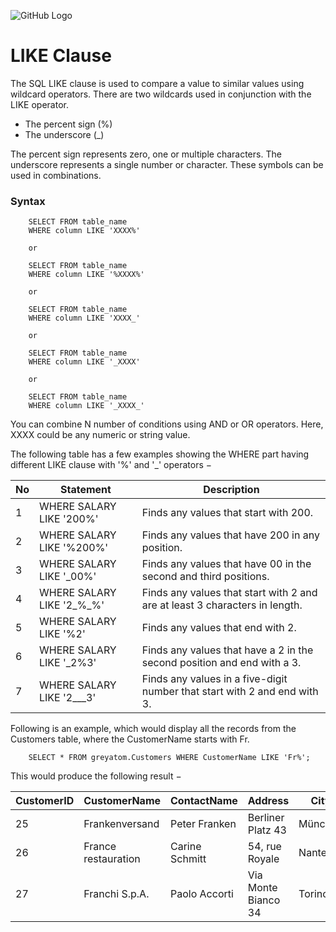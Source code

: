 ![GitHub Logo](https://s3.ap-south-1.amazonaws.com/greyatom-social/GreyAtom-logo.png)

# LIKE Clause

The SQL LIKE clause is used to compare a value to similar values using wildcard operators. There are two wildcards used in conjunction with the LIKE operator.

- The percent sign (%)
- The underscore (_)

The percent sign represents zero, one or multiple characters. The underscore represents a single number or character. These symbols can be used in combinations.

### Syntax

        SELECT FROM table_name
        WHERE column LIKE 'XXXX%'

        or

        SELECT FROM table_name
        WHERE column LIKE '%XXXX%'

        or

        SELECT FROM table_name
        WHERE column LIKE 'XXXX_'

        or

        SELECT FROM table_name
        WHERE column LIKE '_XXXX'

        or

        SELECT FROM table_name
        WHERE column LIKE '_XXXX_'

You can combine N number of conditions using AND or OR operators. Here, XXXX could be any numeric or string value.

The following table has a few examples showing the WHERE part having different LIKE clause with '%' and '_' operators −


| No | Statement | Description |
| ---------- | ------------ | ------- |
| 1 | WHERE SALARY LIKE '200%' | Finds any values that start with 200. |
| 2 | WHERE SALARY LIKE '%200%' | Finds any values that have 200 in any position. |
| 3 | WHERE SALARY LIKE '_00%' | Finds any values that have 00 in the second and third positions. |
| 4 | WHERE SALARY LIKE '2_%_%' | Finds any values that start with 2 and are at least 3 characters in length. |
| 5 | WHERE SALARY LIKE '%2' | Finds any values that end with 2. |
| 6 | WHERE SALARY LIKE '_2%3' | Finds any values that have a 2 in the second position and end with a 3. |
| 7 | WHERE SALARY LIKE '2___3' | Finds any values in a five-digit number that start with 2 and end with 3. |

Following is an example, which would display all the records from the Customers table, where the CustomerName starts with Fr.

        SELECT * FROM greyatom.Customers WHERE CustomerName LIKE 'Fr%';

This would produce the following result −

| CustomerID | CustomerName | ContactName | Address | City | PostalCode | Country |
| ---------- | ------------ | ----------- | ------- | ---- | ---------- | ------- |
|25 |	Frankenversand |	Peter Franken |	Berliner Platz 43 |	München |	80805 |	Germany |
|26 |	France restauration |	Carine Schmitt |	54, rue Royale |	Nantes |	44000 |	France |
|27 |	Franchi S.p.A. |	Paolo Accorti |	Via Monte Bianco 34 |	Torino |	10100 |	Italy |
